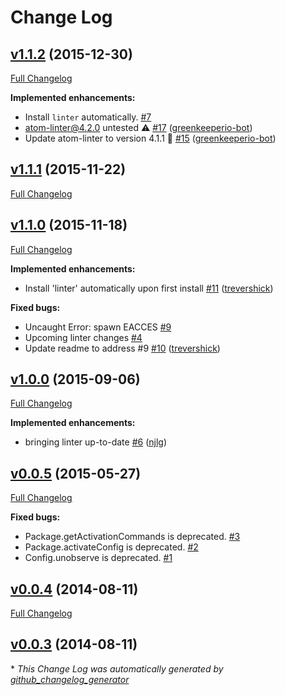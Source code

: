 # Change Log

## [v1.1.2](https://github.com/AtomLinter/linter-clojure/tree/v1.1.2) (2015-12-30)
[Full Changelog](https://github.com/AtomLinter/linter-clojure/compare/v1.1.1...v1.1.2)

**Implemented enhancements:**

- Install `linter` automatically. [\#7](https://github.com/AtomLinter/linter-clojure/issues/7)
- atom-linter@4.2.0 untested ⚠️ [\#17](https://github.com/AtomLinter/linter-clojure/pull/17) ([greenkeeperio-bot](https://github.com/greenkeeperio-bot))
- Update atom-linter to version 4.1.1 🚀 [\#15](https://github.com/AtomLinter/linter-clojure/pull/15) ([greenkeeperio-bot](https://github.com/greenkeeperio-bot))

## [v1.1.1](https://github.com/AtomLinter/linter-clojure/tree/v1.1.1) (2015-11-22)
[Full Changelog](https://github.com/AtomLinter/linter-clojure/compare/v1.1.0...v1.1.1)

## [v1.1.0](https://github.com/AtomLinter/linter-clojure/tree/v1.1.0) (2015-11-18)
[Full Changelog](https://github.com/AtomLinter/linter-clojure/compare/v1.0.0...v1.1.0)

**Implemented enhancements:**

- Install 'linter' automatically upon first install [\#11](https://github.com/AtomLinter/linter-clojure/pull/11) ([trevershick](https://github.com/trevershick))

**Fixed bugs:**

- Uncaught Error: spawn EACCES [\#9](https://github.com/AtomLinter/linter-clojure/issues/9)
- Upcoming linter changes [\#4](https://github.com/AtomLinter/linter-clojure/issues/4)
- Update readme to address \#9 [\#10](https://github.com/AtomLinter/linter-clojure/pull/10) ([trevershick](https://github.com/trevershick))

## [v1.0.0](https://github.com/AtomLinter/linter-clojure/tree/v1.0.0) (2015-09-06)
[Full Changelog](https://github.com/AtomLinter/linter-clojure/compare/v0.0.5...v1.0.0)

**Implemented enhancements:**

- bringing linter up-to-date [\#6](https://github.com/AtomLinter/linter-clojure/pull/6) ([njlg](https://github.com/njlg))

## [v0.0.5](https://github.com/AtomLinter/linter-clojure/tree/v0.0.5) (2015-05-27)
[Full Changelog](https://github.com/AtomLinter/linter-clojure/compare/v0.0.4...v0.0.5)

**Fixed bugs:**

- Package.getActivationCommands is deprecated. [\#3](https://github.com/AtomLinter/linter-clojure/issues/3)
- Package.activateConfig is deprecated. [\#2](https://github.com/AtomLinter/linter-clojure/issues/2)
- Config.unobserve is deprecated. [\#1](https://github.com/AtomLinter/linter-clojure/issues/1)

## [v0.0.4](https://github.com/AtomLinter/linter-clojure/tree/v0.0.4) (2014-08-11)
[Full Changelog](https://github.com/AtomLinter/linter-clojure/compare/v0.0.3...v0.0.4)

## [v0.0.3](https://github.com/AtomLinter/linter-clojure/tree/v0.0.3) (2014-08-11)


\* *This Change Log was automatically generated by [github_changelog_generator](https://github.com/skywinder/Github-Changelog-Generator)*
